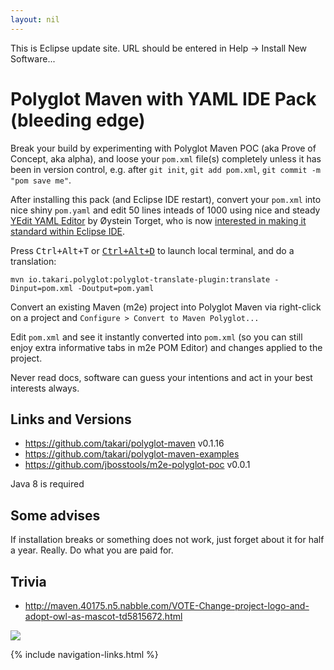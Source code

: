 ```yaml
---
layout: nil
---
```


This is Eclipse update site. URL should be entered in Help -> Install New Software...

# Polyglot Maven with YAML IDE Pack (bleeding edge)

Break your build by experimenting with Polyglot Maven POC (aka Prove of Concept, aka alpha),
and loose your `pom.xml` file(s) completely unless it has been in version control, 
e.g. after `git init`, `git add pom.xml`, `git commit -m "pom save me"`.

After installing this pack (and Eclipse IDE restart), convert your `pom.xml` into nice shiny `pom.yaml`
and edit 50 lines inteads of 1000 using nice and steady [YEdit YAML Editor](https://github.com/oyse/yedit)
 by Øystein Torget, who is now 
[interested in making it standard within Eclipse IDE](https://github.com/oyse/yedit/issues/37).

Press <kbd>Ctrl+Alt+T</kbd> or [<kbd>Ctrl+Alt+D</kbd>](https://github.com/fabioz/startexplorer) to launch local terminal, and do a translation:

	mvn io.takari.polyglot:polyglot-translate-plugin:translate -Dinput=pom.xml -Doutput=pom.yaml
	
Convert an existing Maven (m2e) project into Polyglot Maven via right-click on a project and 
`Configure > Convert to Maven Polyglot...`

Edit `pom.xml` and see it instantly converted into `pom.xml` (so you can still enjoy extra informative tabs in m2e POM Editor)
and changes applied to the project. 

Never read docs, software can guess your intentions and act in your best interests always.

## Links and Versions

- <https://github.com/takari/polyglot-maven> v0.1.16 
- <https://github.com/takari/polyglot-maven-examples>
- <https://github.com/jbosstools/m2e-polyglot-poc> v0.0.1

Java 8 is required

## Some advises 

If installation breaks or something does not work, just forget about it for half a year. Really. Do what you are paid for.

## Trivia

- http://maven.40175.n5.nabble.com/VOTE-Change-project-logo-and-adopt-owl-as-mascot-td5815672.html

![](http://people.apache.org/~stephenc/maven-logo-contest/maven-owl-final.png)

{% include navigation-links.html %}
